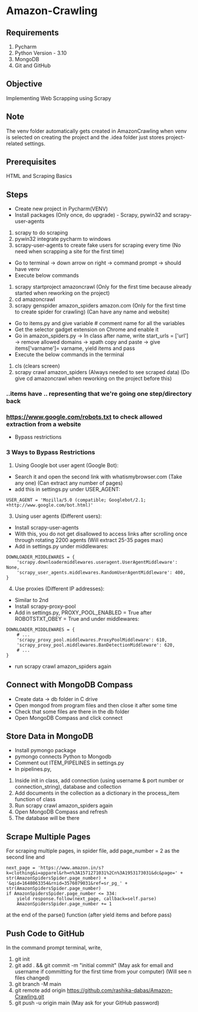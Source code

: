 # Amazon-Crawling

## Requirements
1. Pycharm
2. Python Version - 3.10
3. MongoDB
4. Git and GitHub

## Objective
Implementing Web Scrapping using Scrapy

## Note
The venv folder automatically gets created in AmazonCrawling when venv is selected on creating the project and the .idea folder just stores project-related settings.

## Prerequisites
HTML and Scraping Basics

## Steps
* Create new project in Pycharm(VENV)
* Install packages (Only once, do upgrade) - Scrapy, pywin32 and scrapy-user-agents
1. scrapy to do scraping
2. pywin32 integrate pycharm to windows
3. scrapy-user-agents to create fake users for scraping every time (No need when scrapping a site for the first time)

* Go to terminal -> down arrow on right -> command prompt -> should have venv
* Execute below commands
1. scrapy startproject amazoncrawl (Only for the first time because already started when reworking on the project)
2. cd amazoncrawl
3. scrapy genspider amazon_spiders amazon.com (Only for the first time to create spider for crawling) (Can have any name and website)

* Go to items.py and give variable # comment name for all the variables
* Get the selector gadget extension on Chrome and enable it
* Go in amazon_spiders.py -> In class after name, write start_urls = ['url'] -> remove allowed domains -> xpath copy and paste -> give items['varname']= varname, yield items and pass
* Execute the below commands in the terminal
1. cls (clears screen)
2. scrapy crawl amazon_spiders (Always needed to see scraped data) (Do give cd amazoncrawl when reworking on the project before this)

### ..items have .. representing that we're going one step/directory back

### https://www.google.com/robots.txt to check allowed extraction from a website

* Bypass restrictions
### 3 Ways to Bypass Restrictions
1. Using Google bot user agent (Google Bot):
* Search it and open the second link with whatismybrowser.com (Take any one) (Can extract any number of pages)
* add this in settings.py under USER_AGENT:
```
USER_AGENT = 'Mozilla/5.0 (compatible; Googlebot/2.1; +http://www.google.com/bot.html)'
```
3. Using user agents (Different users):
* Install scrapy-user-agents
* With this, you do not get disallowed to access links after scrolling once through rotating 2200 agents (Will extract 25-35 pages max)
* Add in settings.py under middlewares:
```
DOWNLOADER_MIDDLEWARES = {
    'scrapy.downloadermiddlewares.useragent.UserAgentMiddleware': None,
    'scrapy_user_agents.middlewares.RandomUserAgentMiddleware': 400,
}
```
4. Use proxies (Different IP addresses):
* Similar to 2nd
* Install scrapy-proxy-pool
* Add in settings.py, PROXY_POOL_ENABLED = True after ROBOTSTXT_OBEY = True and under middlewares:
```
DOWNLOADER_MIDDLEWARES = {
    # ...
    'scrapy_proxy_pool.middlewares.ProxyPoolMiddleware': 610,
    'scrapy_proxy_pool.middlewares.BanDetectionMiddleware': 620,
    # ...
}
```

* run scrapy crawl amazon_spiders again

## Connect with MongoDB Compass
* Create data -> db folder in C drive
* Open mongod from program files and then close it after some time
* Check that some files are there in the db folder
* Open MongoDB Compass and click connect

## Store Data in MongoDB
* Install pymongo package
* pymongo connects Python to Mongodb
* Comment out ITEM_PIPELINES in settings.py
* In pipelines.py,
1. Inside init in class, add connection (using username & port number or connection_string), database and collection 
2. Add documents in the collection as a dictionary in the process_item function of class
3. Run scrapy crawl amazon_spiders again
4. Open MongoDB Compass and refresh
5. The database will be there

## Scrape Multiple Pages
For scraping multiple pages, in spider file, add page_number = 2 as the second line and
```
next_page = 'https://www.amazon.in/s?k=clothing&i=apparel&rh=n%3A1571271031%2Cn%3A1953173031&dc&page=' + str(AmazonSpidersSpider.page_number) + '&qid=1648063354&rnid=3576079031&ref=sr_pg_' + str(AmazonSpidersSpider.page_number)
if AmazonSpidersSpider.page_number <= 334:
    yield response.follow(next_page, callback=self.parse)
    AmazonSpidersSpider.page_number += 1
```
at the end of the parse() function (after yield items and before pass)

## Push Code to GitHub
In the command prompt terminal, write,
1. git init
2. git add . && git commit -m "initial commit" (May ask for email and username if committing for the first time from your computer) (Will see n files changed)
3. git branch -M main
4. git remote add origin https://github.com/rashika-dabas/Amazon-Crawling.git
5. git push -u origin main (May ask for your GitHub password)
